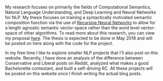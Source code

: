 My research focuses on primarily the fields of Computational Semantics, Natural Language Understanding, and Deep Learning and Neural Networks for NLP. My thesis focuses on training a syntactically motivated semantic composition function via the use of [Recursive Neural Networks](http://citeseerx.ist.psu.edu/viewdoc/download?doi=10.1.1.383.1327&rep=rep1&type=pdf) to allow for a length agnostic semantic vector-space rather than the word level vector-space of other algorithms. To read more about this research, you can view my proposal [here]('../images/final.pdf'). The thesis is expected to be done in May 2018 and will be posted on here along with the code for the project.

In my free time I like to explore smaller NLP projects that I'll also post on this website. Recently, I have done an analysis of the difference between Conservative and Liberal posts on Reddit, analyzed what makes a good Bachelorette contestant, and built a self-driving RC. All these projects will be posted on this website once I finish writing the actual blog posts.
